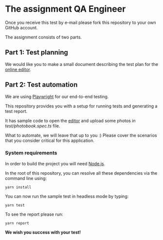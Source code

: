 # The assignment QA Engineer

Once you receive this test by e-mail please fork this repository to your own GitHub account.

The assignment consists of two parts.

## Part 1: Test planning

We would like you to make a small document describing the test plan for the [online editor](https://t-dtap.editor.bonusprint.co.uk/instant/index.html?articleType=hardcoverphotobook&papId=PAP_360).

## Part 2: Test automation

We are using [Playwright](https://playwright.dev/docs/intro) for our end-to-end testing.

This repository provides you with a setup for running tests and generating a test report.

It has sample code to open the [editor](https://t-dtap.editor.bonusprint.co.uk/instant/index.html?articleType=hardcoverphotobook&papId=PAP_360) and upload some photos in _test/photobook.spec.ts_ file.

What to automate, we will leave that up to you :) Please cover the scenarios that you consider critical for this application.

### System requirements

In order to build the project you will need [Node.js](https://nodejs.org/en/).

In the root of this repository, you can resolve all these dependencies via
the command line using:

    yarn install

You can now run the sample test in headless mode by typing:

    yarn test

To see the report please run:

    yarn report


**We wish you success with your test!**

